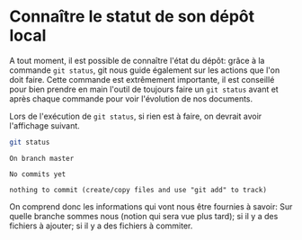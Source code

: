 # Connaître le statut de son dépôt local

A tout moment, il est possible de connaître l'état du dépôt: grâce à la commande `git status`, git nous guide également sur les actions que l'on doit faire. Cette commande est extrêmement importante, il est conseillé pour bien prendre en main l'outil de toujours faire un `git status` avant et après chaque commande pour voir l'évolution de nos documents.

Lors de l'exécution de `git status`, si rien est à faire, on devrait avoir l'affichage suivant.

```bash
git status
``` 

```shell
On branch master

No commits yet

nothing to commit (create/copy files and use "git add" to track)
```

On comprend donc les informations qui vont nous être fournies à savoir: Sur quelle branche sommes nous (notion qui sera vue plus tard); si il y a des fichiers à ajouter; si il y a des fichiers à commiter.